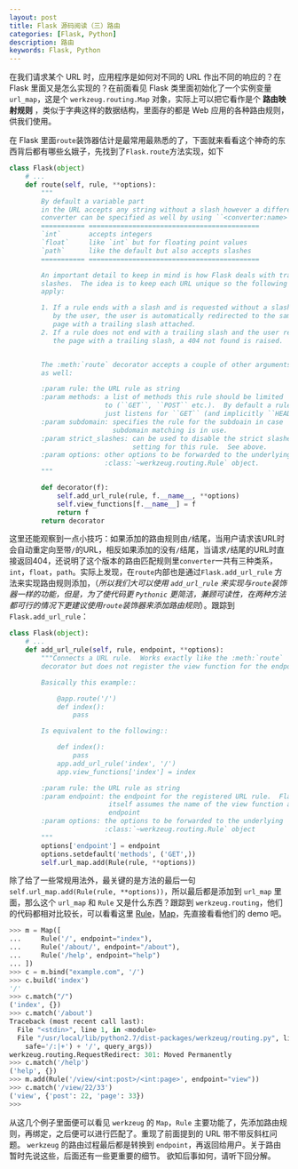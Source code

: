 ```yaml
---
layout: post
title: Flask 源码阅读（三）路由
categories: [Flask, Python]
description: 路由
keywords: Flask, Python
---
```


在我们请求某个 URL 时，应用程序是如何对不同的 URL 作出不同的响应的？在 Flask 里面又是怎么实现的？在前面看见 Flask 类里面初始化了一个实例变量 `url_map`，这是个 `werkzeug.routing.Map` 对象，实际上可以把它看作是个 **路由映射规则** ，类似于字典这样的数据结构，里面存的都是 Web 应用的各种路由规则，供我们使用。

 在 Flask 里面`route`装饰器估计是最常用最熟悉的了，下面就来看看这个神奇的东西背后都有哪些幺娥子，先找到了`Flask.route`方法实现，如下
```python
class Flask(object)
    # ...
    def route(self, rule, **options):
        """
        By default a variable part
        in the URL accepts any string without a slash however a different
        converter can be specified as well by using ``<converter:name>``.
        =========== ===========================================
        `int`       accepts integers
        `float`     like `int` but for floating point values
        `path`      like the default but also accepts slashes
        =========== ===========================================

        An important detail to keep in mind is how Flask deals with trailing
        slashes.  The idea is to keep each URL unique so the following rules
        apply:

        1. If a rule ends with a slash and is requested without a slash
           by the user, the user is automatically redirected to the same
           page with a trailing slash attached.
        2. If a rule does not end with a trailing slash and the user request
           the page with a trailing slash, a 404 not found is raised.


        The :meth:`route` decorator accepts a couple of other arguments
        as well:

        :param rule: the URL rule as string
        :param methods: a list of methods this rule should be limited
                        to (``GET``, ``POST`` etc.).  By default a rule
                        just listens for ``GET`` (and implicitly ``HEAD``).
        :param subdomain: specifies the rule for the subdoain in case
                          subdomain matching is in use.
        :param strict_slashes: can be used to disable the strict slashes
                               setting for this rule.  See above.
        :param options: other options to be forwarded to the underlying
                        :class:`~werkzeug.routing.Rule` object.
        """

        def decorator(f):
            self.add_url_rule(rule, f.__name__, **options)
            self.view_functions[f.__name__] = f
            return f
        return decorator
```
这里还能观察到一点小技巧：如果添加的路由规则由`/`结尾，当用户请求该URL时会自动重定向至带`/`的URL，相反如果添加的没有`/`结尾，当请求`/`结尾的URL时直接返回404，还说明了这个版本的路由匹配规则里`converter`一共有三种类系，`int`，`float`，`path`。实际上发现，在`route`内部也是通过`Flask.add_url_rule` 方法来实现路由规则添加，（*所以我们大可以使用 `add_url_rule` 来实现与`route`装饰器一样的功能，但是，为了使代码更 `Pythonic` 更简洁，兼顾可读性，在两种方法都可行的情况下更建议使用`route`装饰器来添加路由规则*）。跟踪到 `Flask.add_url_rule`：
```python
class Flask(object):
    # ...
    def add_url_rule(self, rule, endpoint, **options):
        """Connects a URL rule.  Works exactly like the :meth:`route`
        decorator but does not register the view function for the endpoint.

        Basically this example::

            @app.route('/')
            def index():
                pass

        Is equivalent to the following::

            def index():
                pass
            app.add_url_rule('index', '/')
            app.view_functions['index'] = index

        :param rule: the URL rule as string
        :param endpoint: the endpoint for the registered URL rule.  Flask
                         itself assumes the name of the view function as
                         endpoint
        :param options: the options to be forwarded to the underlying
                        :class:`~werkzeug.routing.Rule` object
        """
        options['endpoint'] = endpoint
        options.setdefault('methods', ('GET',))
        self.url_map.add(Rule(rule, **options))
```
除了给了一些常规用法外，最关键的是方法的最后一句 `self.url_map.add(Rule(rule, **options))`，所以最后都是添加到 `url_map` 里面，那么这个 `url_map` 和 `Rule` 又是什么东西？跟踪到 `werkzeug.routing`，他们的代码都相对比较长，可以看看这里 [Rule](https://github.com/pallets/werkzeug/blob/master/werkzeug/routing.py#L483L917)，[Map](https://github.com/pallets/werkzeug/blob/master/werkzeug/routing.py#L1103L1357)，先直接看看他们的 demo 吧。
```python
>>> m = Map([
...     Rule('/', endpoint="index"),
...     Rule('/about/', endpoint="/about"),
...     Rule('/help', endpoint="help")
... ])
>>> c = m.bind("example.com", '/')
>>> c.build('index')
'/'
>>> c.match("/")
('index', {})
>>> c.match('/about')
Traceback (most recent call last):
  File "<stdin>", line 1, in <module>
  File "/usr/local/lib/python2.7/dist-packages/werkzeug/routing.py", line 1524, in match
    safe='/:|+') + '/', query_args))
werkzeug.routing.RequestRedirect: 301: Moved Permanently
>>> c.match('/help')
('help', {})
>>> m.add(Rule('/view/<int:post>/<int:page>', endpoint="view"))
>>> c.match('/view/22/33')
('view', {'post': 22, 'page': 33})
>>>
```
从这几个例子里面便可以看见 `werkzeug` 的 `Map`，`Rule` 主要功能了，先添加路由规则，再绑定，之后便可以进行匹配了。重现了前面提到的 URL 带不带反斜杠问题。 `werkzeug` 的路由过程最后都是转换到 `endpoint`，再返回给用户。关于路由暂时先说这些，后面还有一些更重要的细节。
欲知后事如何，请听下回分解。
